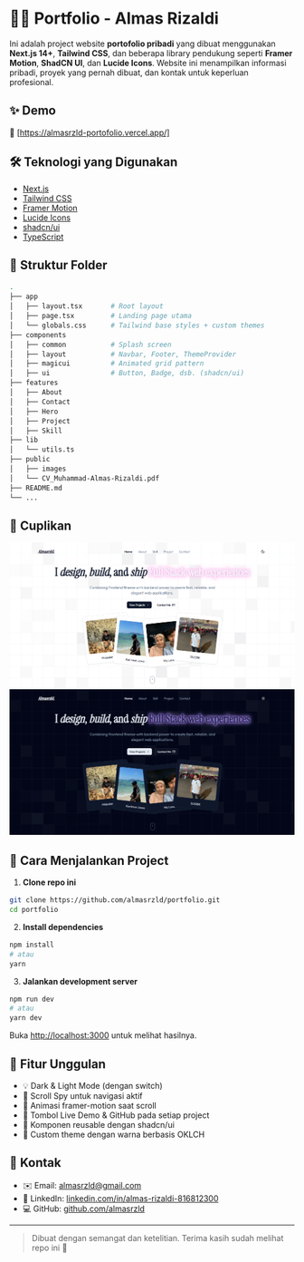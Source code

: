 # 🧑‍💻 Portfolio - Almas Rizaldi

Ini adalah project website **portofolio pribadi** yang dibuat menggunakan **Next.js 14+**, **Tailwind CSS**, dan beberapa library pendukung seperti **Framer Motion**, **ShadCN UI**, dan **Lucide Icons**. Website ini menampilkan informasi pribadi, proyek yang pernah dibuat, dan kontak untuk keperluan profesional.

## ✨ Demo

🔗 [https://almasrzld-portofolio.vercel.app/]

## 🛠️ Teknologi yang Digunakan

- [Next.js](https://nextjs.org/)
- [Tailwind CSS](https://tailwindcss.com/)
- [Framer Motion](https://www.framer.com/motion/)
- [Lucide Icons](https://lucide.dev/)
- [shadcn/ui](https://ui.shadcn.com/)
- [TypeScript](https://www.typescriptlang.org/)

## 📂 Struktur Folder

```bash
.
├── app
│   ├── layout.tsx       # Root layout
│   ├── page.tsx         # Landing page utama
│   └── globals.css      # Tailwind base styles + custom themes
├── components
│   ├── common           # Splash screen
│   ├── layout           # Navbar, Footer, ThemeProvider
│   ├── magicui          # Animated grid pattern
│   ├── ui               # Button, Badge, dsb. (shadcn/ui)
├── features
│   ├── About
│   ├── Contact
│   ├── Hero
│   ├── Project
│   ├── Skill
├── lib
│   └── utils.ts
├── public
│   ├── images
│   └── CV_Muhammad-Almas-Rizaldi.pdf
├── README.md
└── ...
```

## 📸 Cuplikan

![Preview Light](./public/preview-light.png)
![Preview Dark](./public/preview-dark.png)

## 🚀 Cara Menjalankan Project

1. **Clone repo ini**

```bash
git clone https://github.com/almasrzld/portfolio.git
cd portfolio
```

2. **Install dependencies**

```bash
npm install
# atau
yarn
```

3. **Jalankan development server**

```bash
npm run dev
# atau
yarn dev
```

Buka [http://localhost:3000](http://localhost:3000) untuk melihat hasilnya.

## 📌 Fitur Unggulan

- 💡 Dark & Light Mode (dengan switch)
- 🧭 Scroll Spy untuk navigasi aktif
- 💨 Animasi framer-motion saat scroll
- 🔗 Tombol Live Demo & GitHub pada setiap project
- 🧩 Komponen reusable dengan shadcn/ui
- 🎨 Custom theme dengan warna berbasis OKLCH

## 🤝 Kontak

- ✉️ Email: [almasrzld@gmail.com](mailto:almasrzld@gmail.com)
- 💼 LinkedIn: [linkedin.com/in/almas-rizaldi-816812300](https://linkedin.com/in/almas-rizaldi-816812300)
- 💻 GitHub: [github.com/almasrzld](https://github.com/almasrzld)

---

> Dibuat dengan semangat dan ketelitian. Terima kasih sudah melihat repo ini 🙏
